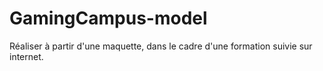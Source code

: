 # GamingCampus-model

Réaliser à partir d'une maquette, dans le cadre d'une formation suivie sur internet.
